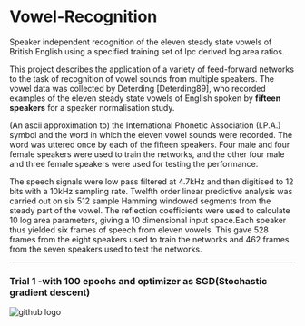 # Vowel-Recognition
Speaker independent recognition of the eleven steady state vowels of British English using a specified training set of lpc derived log area ratios.

This project describes the application of a variety of feed-forward networks
to the task of recognition of vowel sounds from multiple speakers.
The vowel data was collected by
Deterding [Deterding89], who recorded examples of the eleven steady state
vowels of English spoken by __fifteen speakers__ for a speaker normalisation
study.

(An ascii approximation to) the International Phonetic Association (I.P.A.)
symbol and the word in which the eleven vowel sounds were recorded.
The word was uttered once by each of the fifteen speakers.  Four
male and four female speakers were used to train the networks, and the other
four male and three female speakers were used for testing the performance.

The speech signals were low pass filtered at 4.7kHz and then digitised to 12
bits with a 10kHz sampling rate.  Twelfth order linear predictive analysis was
carried out on six 512 sample Hamming windowed segments from the steady part
of the vowel.  The reflection coefficients were used to calculate 10 log area
parameters, giving a 10 dimensional input space.Each speaker thus yielded six frames of speech from eleven vowels.  This gave
528 frames from the eight speakers used to train the networks and 462 frames
from the seven speakers used to test the networks.



-----

### Trial 1 -with 100 epochs and optimizer as SGD(Stochastic gradient descent)

![github logo](https://github.com/anishsingh20/Vowel-Recognition/blob/master/Pass1-100epochs.png)
